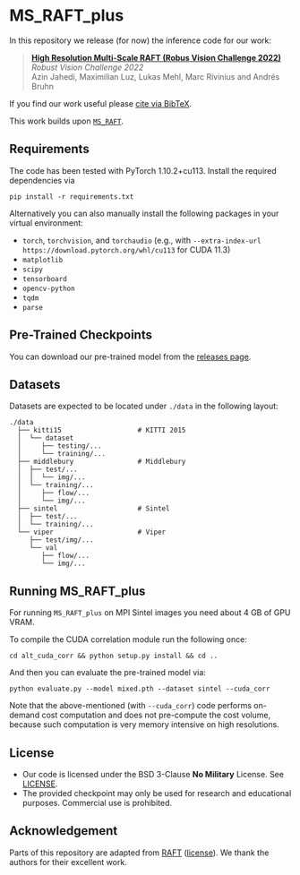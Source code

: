 # MS_RAFT_plus

In this repository we release (for now) the inference code for our work:

> **[High Resolution Multi-Scale RAFT (Robus Vision Challenge 2022)](https://arxiv.org/abs/2210.16900)**<br/>
> _Robust Vision Challenge 2022_ <br/>
> Azin Jahedi, Maximilian Luz, Lukas Mehl, Marc Rivinius and Andrés Bruhn

If you find our work useful please [cite via BibTeX](CITATIONS.bib).

This work builds upon [`MS_RAFT`](https://github.com/cv-stuttgart/MS_RAFT).


## Requirements

The code has been tested with PyTorch 1.10.2+cu113.
Install the required dependencies via
```
pip install -r requirements.txt
```

Alternatively you can also manually install the following packages in your virtual environment:
- `torch`, `torchvision`, and `torchaudio` (e.g., with `--extra-index-url https://download.pytorch.org/whl/cu113` for CUDA 11.3)
- `matplotlib`
- `scipy`
- `tensorboard`
- `opencv-python`
- `tqdm`
- `parse`


## Pre-Trained Checkpoints

You can download our pre-trained model from the [releases page](https://github.com/cv-stuttgart/MS_RAFT_plus/releases/tag/v1.0.0).


## Datasets

Datasets are expected to be located under `./data` in the following layout:
```
./data
  ├── kitti15                   # KITTI 2015
  │  └── dataset
  │     ├── testing/...
  │     └── training/...
  ├── middlebury                # Middlebury
  │  ├── test/...
  │  │  └── img/...
  │  └── training/...
  │     ├── flow/...
  │     └── img/...
  ├── sintel                    # Sintel
  │  ├── test/...
  │  └── training/...
  └── viper                     # Viper
     ├── test/img/...
     └── val
        ├── flow/...
        └── img/...
```


## Running MS_RAFT_plus

For running `MS_RAFT_plus` on MPI Sintel images you need about 4 GB of GPU VRAM.
 
To compile the CUDA correlation module run the following once:
```Shell
cd alt_cuda_corr && python setup.py install && cd ..
```
And then you can evaluate the pre-trained model via:
```Shell
python evaluate.py --model mixed.pth --dataset sintel --cuda_corr
```
Note that the above-mentioned (with `--cuda_corr`) code performs on-demand cost computation and does not pre-compute the cost volume, because such computation is very memory intensive on high resolutions.

## License
- Our code is licensed under the BSD 3-Clause **No Military** License. See [LICENSE](LICENSE).
- The provided checkpoint may only be used for research and educational purposes. Commercial use is prohibited.

## Acknowledgement

Parts of this repository are adapted from [RAFT](https://github.com/princeton-vl/RAFT) ([license](licenses/RAFT/LICENSE)).
We thank the authors for their excellent work.
